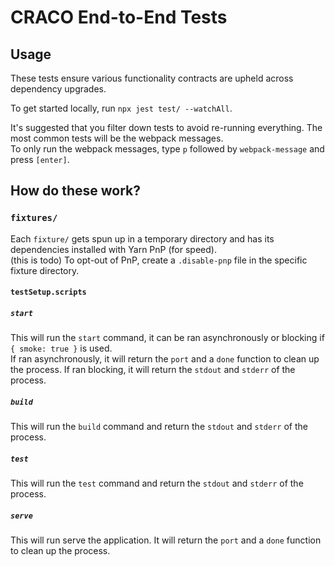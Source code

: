 # CRACO End-to-End Tests

## Usage

These tests ensure various functionality contracts are upheld across dependency upgrades.

To get started locally, run `npx jest test/ --watchAll`.

It's suggested that you filter down tests to avoid re-running everything. The most common tests will be the webpack messages.<br>
To only run the webpack messages, type `p` followed by `webpack-message` and press `[enter]`.

## How do these work?

### `fixtures/`

Each `fixture/` gets spun up in a temporary directory and has its dependencies installed with Yarn PnP (for speed).<br> (this is todo)
To opt-out of PnP, create a `.disable-pnp` file in the specific fixture directory.

#### `testSetup.scripts`

##### `start`

This will run the `start` command, it can be ran asynchronously or blocking if `{ smoke: true }` is used.<br>
If ran asynchronously, it will return the `port` and a `done` function to clean up the process.
If ran blocking, it will return the `stdout` and `stderr` of the process.

##### `build`

This will run the `build` command and return the `stdout` and `stderr` of the process.

##### `test`

This will run the `test` command and return the `stdout` and `stderr` of the process.

##### `serve`

This will run serve the application.
It will return the `port` and a `done` function to clean up the process.